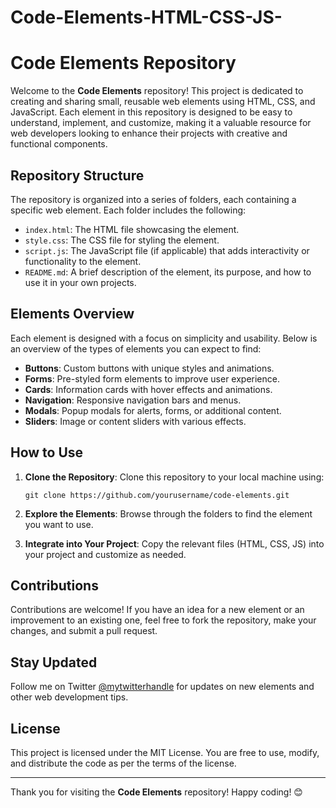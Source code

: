 # Code-Elements-HTML-CSS-JS-
# Code Elements Repository

Welcome to the **Code Elements** repository! This project is dedicated to creating and sharing small, reusable web elements using HTML, CSS, and JavaScript. Each element in this repository is designed to be easy to understand, implement, and customize, making it a valuable resource for web developers looking to enhance their projects with creative and functional components.

## Repository Structure

The repository is organized into a series of folders, each containing a specific web element. Each folder includes the following:

- `index.html`: The HTML file showcasing the element.
- `style.css`: The CSS file for styling the element.
- `script.js`: The JavaScript file (if applicable) that adds interactivity or functionality to the element.
- `README.md`: A brief description of the element, its purpose, and how to use it in your own projects.

## Elements Overview

Each element is designed with a focus on simplicity and usability. Below is an overview of the types of elements you can expect to find:

- **Buttons**: Custom buttons with unique styles and animations.
- **Forms**: Pre-styled form elements to improve user experience.
- **Cards**: Information cards with hover effects and animations.
- **Navigation**: Responsive navigation bars and menus.
- **Modals**: Popup modals for alerts, forms, or additional content.
- **Sliders**: Image or content sliders with various effects.

## How to Use

1. **Clone the Repository**: Clone this repository to your local machine using:
   ```
   git clone https://github.com/yourusername/code-elements.git
   ```

2. **Explore the Elements**: Browse through the folders to find the element you want to use.

3. **Integrate into Your Project**: Copy the relevant files (HTML, CSS, JS) into your project and customize as needed.

## Contributions

Contributions are welcome! If you have an idea for a new element or an improvement to an existing one, feel free to fork the repository, make your changes, and submit a pull request.

## Stay Updated

Follow me on Twitter [@mytwitterhandle](https://x.com/webstudy2024) for updates on new elements and other web development tips.

## License

This project is licensed under the MIT License. You are free to use, modify, and distribute the code as per the terms of the license.

---

Thank you for visiting the **Code Elements** repository! Happy coding! 😊
